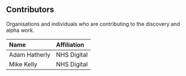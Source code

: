 ## Contributors
Organisations and individuals who are contributing to the discovery and alpha work.

| **Name** | **Affiliation** |
| :------ | :------ |
| Adam Hatherly | NHS Digital |
| Mike Kelly | NHS Digital |

